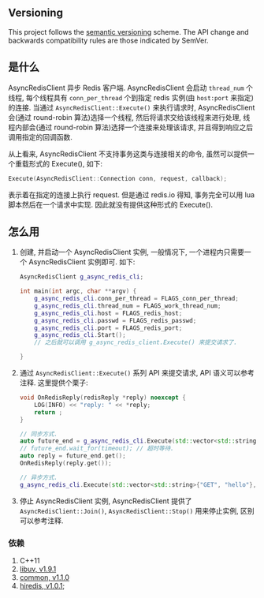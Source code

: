 ## Versioning

This project follows the [semantic versioning](http://semver.org/) scheme. The API change and backwards compatibility rules are those indicated by SemVer.


## 是什么

AsyncRedisClient 异步 Redis 客户端. AsyncRedisClient 会启动 `thread_num` 个线程, 每个线程具有 `conn_per_thread` 个到指定 redis 实例(由 `host:port` 来指定)的连接. 当通过 `AsyncRedisClient::Execute()` 来执行请求时, AsyncRedisClient 会(通过 round-robin 算法)选择一个线程, 然后将请求交给该线程来进行处理, 线程内部会(通过 round-robin 算法)选择一个连接来处理该请求, 并且得到响应之后调用指定的回调函数.

从上看来, AsyncRedisClient 不支持事务这类与连接相关的命令, 虽然可以提供一个重载形式的 Execute(), 如下:

```cpp
Execute(AsyncRedisClient::Connection conn, request, callback);
```

表示着在指定的连接上执行 request. 但是通过 redis.io 得知, 事务完全可以用 lua 脚本然后在一个请求中实现. 因此就没有提供这种形式的 Execute().

## 怎么用

1.  创建, 并启动一个 AsyncRedisClient 实例, 一般情况下, 一个进程内只需要一个 AsyncRedisClient 实例即可. 如下:

    ```cpp
    AsyncRedisClient g_async_redis_cli;

    int main(int argc, char **argv) {
        g_async_redis_cli.conn_per_thread = FLAGS_conn_per_thread;
        g_async_redis_cli.thread_num = FLAGS_work_thread_num;
        g_async_redis_cli.host = FLAGS_redis_host;
        g_async_redis_cli.passwd = FLAGS_redis_passwd;
        g_async_redis_cli.port = FLAGS_redis_port;
        g_async_redis_cli.Start();
        // 之后就可以调用 g_async_redis_client.Execute() 来提交请求了.

    }
    ```

2.  通过 `AsyncRedisClient::Execute()` 系列 API 来提交请求, API 语义可以参考注释. 这里提供个栗子:

    ```cpp
    void OnRedisReply(redisReply *reply) noexcept {
        LOG(INFO) << "reply: " << *reply;
        return ;
    }

    // 同步方式.
    auto future_end = g_async_redis_cli.Execute(std::vector<std::string>{"SET", "hello", "world"});
    // future_end.wait_for(timeout); // 超时等待.
    auto reply = future_end.get();
    OnRedisReply(reply.get());

    // 异步方式.
    g_async_redis_cli.Execute(std::vector<std::string>{"GET", "hello"}, OnRedisReply);
    ```

3.  停止 AsyncRedisClient 实例, AsyncRedisClient 提供了 `AsyncRedisClient::Join()`, `AsyncRedisClient::Stop()` 用来停止实例, 区别可以参考注释.

### 依赖

1.  C++11
2.  [libuv, v1.9.1](https://github.com/libuv/libuv/tree/v1.9.1)
3.  [common, v1.1.0](https://github.com/pp-qq/common/tree/v1.1.0)
4.  [hiredis, v1.0.1](https://github.com/pp-qq/hiredis/tree/v1.0.1);

